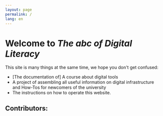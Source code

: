 ```yaml
---
layout: page
permalink: /
lang: en
---
```


# Welcome to _The abc of Digital Literacy_

This site is many things at the same time, we hope you don't get confused:

- [The documentation of] A course about digital tools
- A project of assembling all useful information on digital infrastructure and How-Tos for newcomers of the university
- The instructions on how to operate this website.


## Contributors:
